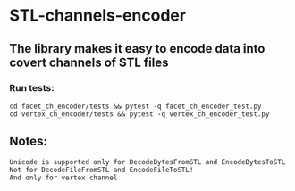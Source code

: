 # STL-channels-encoder

## The library makes it easy to encode data into covert channels of STL files

### Run tests:

    cd facet_ch_encoder/tests && pytest -q facet_ch_encoder_test.py
    cd vertex_ch_encoder/tests && pytest -q vertex_ch_encoder_test.py 

## Notes:
    Unicode is supported only for DecodeBytesFromSTL and EncodeBytesToSTL
    Not for DecodeFileFromSTL and EncodeFileToSTL!
    And only for vertex channel